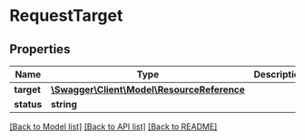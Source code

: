 # RequestTarget

## Properties
Name | Type | Description | Notes
------------ | ------------- | ------------- | -------------
**target** | [**\Swagger\Client\Model\ResourceReference**](ResourceReference.md) |  | [optional] 
**status** | **string** |  | [optional] 

[[Back to Model list]](../README.md#documentation-for-models) [[Back to API list]](../README.md#documentation-for-api-endpoints) [[Back to README]](../README.md)


